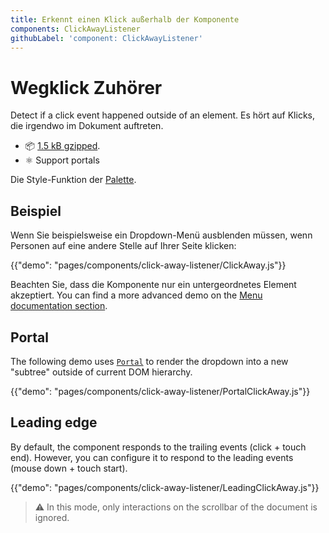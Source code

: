 ```yaml
---
title: Erkennt einen Klick außerhalb der Komponente
components: ClickAwayListener
githubLabel: 'component: ClickAwayListener'
---
```


# Wegklick Zuhörer

<p class="description">Detect if a click event happened outside of an element. Es hört auf Klicks, die irgendwo im Dokument auftreten.</p>

- 📦 [1.5 kB gzipped](/size-snapshot).
- ⚛️ Support portals

Die Style-Funktion der [Palette](/system/palette/).

## Beispiel

Wenn Sie beispielsweise ein Dropdown-Menü ausblenden müssen, wenn Personen auf eine andere Stelle auf Ihrer Seite klicken:

{{"demo": "pages/components/click-away-listener/ClickAway.js"}}

Beachten Sie, dass die Komponente nur ein untergeordnetes Element akzeptiert. You can find a more advanced demo on the [Menu documentation section](/components/menus/#menulist-composition).

## Portal

The following demo uses [`Portal`](/components/portal/) to render the dropdown into a new "subtree" outside of current DOM hierarchy.

{{"demo": "pages/components/click-away-listener/PortalClickAway.js"}}

## Leading edge

By default, the component responds to the trailing events (click + touch end). However, you can configure it to respond to the leading events (mouse down + touch start).

{{"demo": "pages/components/click-away-listener/LeadingClickAway.js"}}

> ⚠️ In this mode, only interactions on the scrollbar of the document is ignored.
